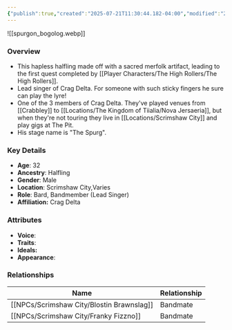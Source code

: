 ```yaml
---
{"publish":true,"created":"2025-07-21T11:30:44.182-04:00","modified":"2025-07-25T12:19:43.798-04:00","published":"2025-07-25T12:19:43.798-04:00","cssclasses":"","Age":"32","Ancestry":"Halfling","Gender":"Male","Location":["Scrimshaw City","Varies"],"Role":["Bard, Bandmember (Lead Singer)"],"Affiliation":["Crag Delta"],"Appearances":["[[-The High Rollers Campaign-]]","[[Spring Cleaning in Scrimshaw City]]"]}
---
```



![[spurgon_bogolog.webp]]

### Overview
- This hapless halfling made off with a sacred merfolk artifact, leading to the first quest completed by [[Player Characters/The High Rollers/The High Rollers]].
- Lead singer of Crag Delta. For someone with such sticky fingers he sure can play the lyre!
- One of the 3 members of Crag Delta. They've played venues from [[Crabbley]] to [[Locations/The Kingdom of Tiialia/Nova Jersaeria]], but when they're not touring they live in [[Locations/Scrimshaw City]] and play gigs at The Pit.
- His stage name is "The Spurg".

### Key Details
- **Age**: 32
- **Ancestry**: Halfling
- **Gender**: Male
- **Location**: Scrimshaw City,Varies
- **Role**: Bard, Bandmember (Lead Singer)
- **Affiliation:** Crag Delta

### Attributes
- **Voice**: 
- **Traits**: 
- **Ideals:** 
- **Appearance**: 

### Relationships

| Name                  | Relationship |
| --------------------- | ------------ |
| [[NPCs/Scrimshaw City/Blostin Brawnslag]] | Bandmate     |
| [[NPCs/Scrimshaw City/Franky Fizzno]]     | Bandmate     |
